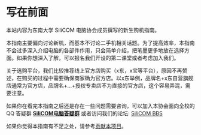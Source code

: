 # 写在前面

本站内容为东南大学 SiliCOM 电脑协会成员撰写的新生购机指南。

本指南主要偏向讨论新机，而基本不讨论二手机相关话题。为了提高效率，本指南不会过多深入介绍电脑的各部件作用，只会简单介绍，把笔墨更多地放在选择方面。如果你想深入了解，可以报名我们开设的第二课堂或者考虑加入我们。

关于选购平台，我们比较推荐线上官方店购买（x东，x宝等平台），原因不再赘述，在购买的过程中需要确保商家确为官方店。以x东举例，品牌名+x东自营旗舰店通常为官方店，品牌名+...+授权专卖店不为直接的官方店，这个容易弄混，需要注意。

如果你在看完本指南之后还是存在一些问题需要咨询，可以加入本协会面向全校的 QQ 答疑群 [**SiliCOM电脑答疑群**](https://qm.qq.com/q/4TD2KD7k2k) 或者访问我们的论坛: [SiliCOM BBS](https://rtfm.top/)

如果你觉得本指南有不足之处，请参考[贡献本项目](pages/_contribute.md)。
